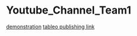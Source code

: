 # Youtube_Channel_Team1
[demonstration](https://drive.google.com/file/d/1qtg6BhGqnH4fLTsgpOF6MoYORcoqwuWK/view?usp=drivesdk)
[tableo publishing link](https://public.tableau.com/app/profile/ashwitha.r/vizzes)
